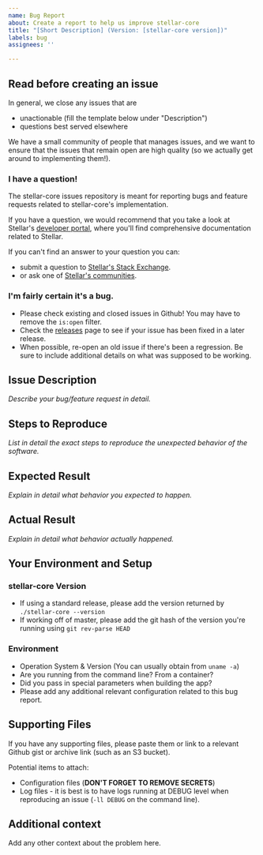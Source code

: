 ```yaml
---
name: Bug Report
about: Create a report to help us improve stellar-core
title: "[Short Description] (Version: [stellar-core version])"
labels: bug
assignees: ''

---
```


## Read before creating an issue

In general, we close any issues that are
* unactionable (fill the template below under "Description")
* questions best served elsewhere

We have a small community of people that manages issues, and we want to ensure that the issues that remain open are high quality (so we actually get around to implementing them!).

### I have a question!

The stellar-core issues repository is meant for reporting bugs and feature requests related to stellar-core's implementation.

If you have a question, we would recommend that you take a look at Stellar's [developer portal][1], where you'll find comprehensive documentation related to Stellar.

If you can't find an answer to your question you can:
* submit a question to [Stellar's Stack Exchange][2].
* or ask one of [Stellar's communities][3].

[1]: https://www.stellar.org/developers/
[2]: https://stellar.stackexchange.com/
[3]: https://www.stellar.org/community/#communities

### I'm fairly certain it's a bug.

* Please check existing and closed issues in Github! You may have to remove the `is:open` filter.
* Check the [releases](https://github.com/stellar/stellar-core/releases) page to see if your issue has been fixed in a later release.
* When possible, re-open an old issue if there's been a regression. Be sure to include additional
  details on what was supposed to be working.

## Issue Description

*Describe your bug/feature request in detail.*

## Steps to Reproduce
*List in detail the exact steps to reproduce the unexpected behavior of the software.*

## Expected Result
*Explain in detail what behavior you expected to happen.*

## Actual Result
*Explain in detail what behavior actually happened.*

## Your Environment and Setup

### stellar-core Version
* If using a standard release, please add the version returned by `./stellar-core --version`
* If working off of master, please add the git hash of the version you're running using `git rev-parse HEAD`

### Environment
* Operation System & Version (You can usually obtain from `uname -a`)
* Are you running from the command line? From a container?
* Did you pass in special parameters when building the app?
* Please add any additional relevant configuration related to this bug report.

## Supporting Files

If you have any supporting files, please paste them or link to a relevant Github gist or archive link (such as an S3 bucket).

Potential items to attach:
* Configuration files (**DON'T FORGET TO REMOVE SECRETS**)
* Log files - it is best is to have logs running at DEBUG level when reproducing an issue (`-ll
  DEBUG` on the command line).

## Additional context
Add any other context about the problem here.
